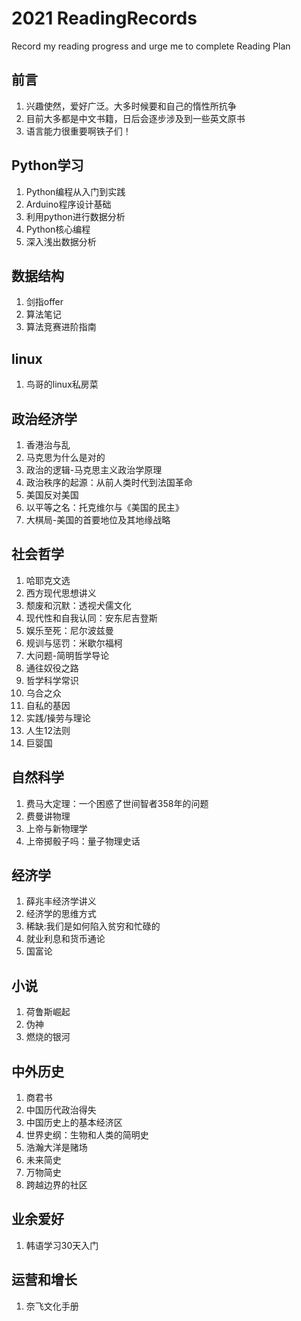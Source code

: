 # 2021 ReadingRecords
Record my reading progress and urge me to complete Reading Plan
 ## 前言
1. 兴趣使然，爱好广泛。大多时候要和自己的惰性所抗争
2. 目前大多都是中文书籍，日后会逐步涉及到一些英文原书
3. 语言能力很重要啊铁子们！

 ## Python学习
 1. Python编程从入门到实践
 2. Arduino程序设计基础
 3. 利用python进行数据分析
 4. Python核心编程
 5. 深入浅出数据分析

 ## 数据结构
 1. 剑指offer
 2. 算法笔记
 3. 算法竞赛进阶指南
 
 ## linux
 1. 鸟哥的linux私房菜

 ## 政治经济学
 1. 香港治与乱
 2. 马克思为什么是对的
 3. 政治的逻辑-马克思主义政治学原理
 4. 政治秩序的起源：从前人类时代到法国革命
 5. 美国反对美国
 6. 以平等之名：托克维尔与《美国的民主》
 7. 大棋局-美国的首要地位及其地缘战略


## 社会哲学
 1. 哈耶克文选
 2. 西方现代思想讲义
 3. 颓废和沉默：透视犬儒文化
 4. 现代性和自我认同：安东尼吉登斯
 5. 娱乐至死：尼尔波兹曼
 6. 规训与惩罚：米歇尔福柯
 7. 大问题-简明哲学导论
 8. 通往奴役之路
 9. 哲学科学常识
 10. 乌合之众
 11. 自私的基因
 12. 实践/操劳与理论
 13. 人生12法则
 14. 巨婴国

 ## 自然科学
 1. 费马大定理：一个困惑了世间智者358年的问题
 2. 费曼讲物理
 3. 上帝与新物理学
 4. 上帝掷骰子吗：量子物理史话

## 经济学
 1. 薛兆丰经济学讲义
 2. 经济学的思维方式
 3. 稀缺:我们是如何陷入贫穷和忙碌的
 4. 就业利息和货币通论
 5. 国富论

## 小说
 1. 荷鲁斯崛起
 2. 伪神
 3. 燃烧的银河

## 中外历史
 1. 商君书
 2. 中国历代政治得失
 3. 中国历史上的基本经济区
 4. 世界史纲：生物和人类的简明史
 5. 浩瀚大洋是赌场
 6. 未来简史
 7. 万物简史
 8. 跨越边界的社区

## 业余爱好
 1. 韩语学习30天入门

## 运营和增长
 1. 奈飞文化手册


